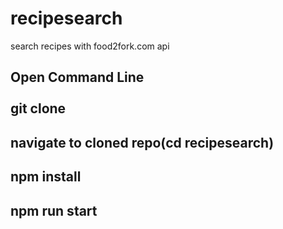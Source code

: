 # recipesearch
search recipes with food2fork.com api

Open Command Line <br></br>
git clone
---------
navigate to cloned repo(cd recipesearch)
---------
npm install
-----------
npm run start
----------
